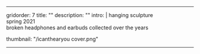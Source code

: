 ---

gridorder: 7
title: ""
description: ""
intro: |
 hanging sculpture <br>
 spring 2021 <br>
 broken headphones and earbuds collected over the years <br>

thumbnail: "/icanthearyou cover.png"

---